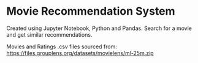 # Movie Recommendation System

Created using Jupyter Notebook, Python and Pandas. Search for a movie and get similar recommendations. 

Movies and Ratings .csv files sourced from: https://files.grouplens.org/datasets/movielens/ml-25m.zip
